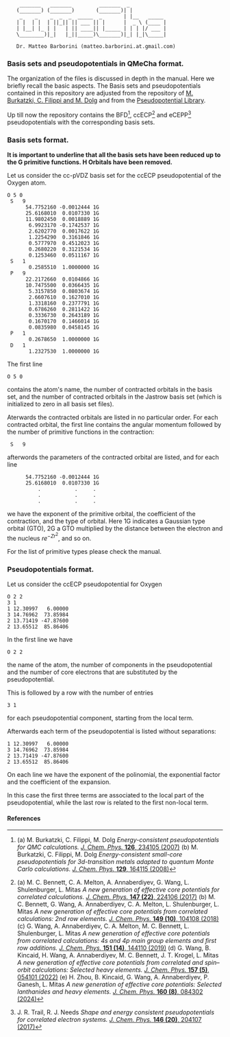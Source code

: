 
```
    _______   _______         _______  _                    
   (_______) (_______)       (_______)| |                   
    _    _    _  _  _  _____  _       | |__   _____         
   | |  | |  | ||_|| || ___ || |      |  _ \ (____ |        
   | |__| |_ | |   | || ____|| |_____ | | | |/ ___ |        
   \________)|_|   |_||_____)\_______)|_| |_|\_____|        
                                                    
   Dr. Matteo Barborini (matteo.barborini.at.gmail.com)
```

### Basis sets and pseudopotentials in QMeCha format.

The organization of the files is discussed in depth in the manual. Here we briefly recall the basic aspects.
The Basis sets and pseudopotentials contained in this repository are adjusted from the repository of [M. Burkatzki, C. Filippi and M. Dolg](http://burkatzki.com/pseudos/index.2.html) and from the [Pseudopotential Library](https://pseudopotentiallibrary.org/).

Up till now the repository contains the BFD[^1], ccECP[^2] and eCEPP[^3] pseudopotentials with the corresponding basis sets.



### Basis sets format.

**It is important to underline that all the basis sets have been reduced up to the G primitive functions. H Orbitals have been removed.**

Let us consider the cc-pVDZ basis set for the ccECP pseudopotential of the Oxygen atom.
```
O 5 0
 S   9
      54.7752160 -0.0012444 1G
      25.6168010  0.0107330 1G
      11.9802450  0.0018889 1G
       6.9923170 -0.1742537 1G
       2.6202770  0.0017622 1G
       1.2254290  0.3161846 1G
       0.5777970  0.4512023 1G
       0.2680220  0.3121534 1G
       0.1253460  0.0511167 1G
 S   1
       0.2585510  1.0000000 1G
 P   9
      22.2172660  0.0104866 1G
      10.7475500  0.0366435 1G
       5.3157850  0.0803674 1G
       2.6607610  0.1627010 1G
       1.3318160  0.2377791 1G
       0.6786260  0.2811422 1G
       0.3336730  0.2643189 1G
       0.1670170  0.1466014 1G
       0.0835980  0.0458145 1G
 P   1
       0.2678650  1.0000000 1G
 D   1
       1.2327530  1.0000000 1G
```
The first line

```
O 5 0
```
contains the atom's name, the number of contracted orbitals in the basis set, and the number of contracted orbitals in the Jastrow basis set (which is initialized to zero in all basis set files).

Aterwards the contracted orbitals are listed in no particular order.
For each contracted orbital, the first line contains the angular momentum followed by the number of primitive functions in the contraction:
```
 S   9
```
afterwords the parameters of the contracted orbital are listed, and for each line
```
      54.7752160 -0.0012444 1G
      25.6168010  0.0107330 1G
          .           .     .
          .           .     .
          .           .     .
```
we have the exponent of the primitive orbital, the coefficient of the contraction, and the type of orbital. 
Here 1G indicates a Gaussian type orbital (GTO), 2G a GTO multiplied by the distance between the electron and the nucleus $re^{-Zr^2}$, and so on.

For the list of primitive types please check the manual.


### Pseudopotentials format.

Let us consider the ccECP pseudopotential for Oxygen
```
O 2 2
3 1
1 12.30997   6.00000
3 14.76962  73.85984
2 13.71419 -47.87600
2 13.65512  85.86406
```
In the first line we have
```
O 2 2
```
the name of the atom, the number of components in the pseudopotential and the number of core electrons that are substituted by the pseudopotential.

This is followed by a row with the number of entries
```
3 1
```
for each pseudopotential component, starting from the local term. 

Afterwards each term of the pseudopotential is listed without separations:
```
1 12.30997   6.00000
3 14.76962  73.85984
2 13.71419 -47.87600
2 13.65512  85.86406
```
On each line we have the exponent of the polinomial, the exponential factor and the coefficient of the expansion.

In this case the first three terms are associated to the local part of the pseudopotential, while the last row is related to the first non-local term.

#### References

[^1]: (a) M. Burkatzki, C. Filippi, M. Dolg *Energy-consistent pseudopotentials for QMC calculations.* [*J. Chem. Phys.* **126**, 234105 (2007)](https://doi.org/10.1063/1.2741534) (b) M. Burkatzki, C. Filippi, M. Dolg *Energy-consistent small-core pseudopotentials for 3d-transition metals adapted to quantum Monte Carlo calculations.* [*J. Chem. Phys.* **129**, 164115 (2008)](https://doi.org/10.1063/1.2987872) 

[^2]: (a) M. C. Bennett, C. A. Melton, A. Annaberdiyev, G. Wang, L. Shulenburger, L. Mitas *A new generation of effective core potentials for correlated calculations.* [*J. Chem. Phys.* **147 (22)**, 224106 (2017)](https://doi.org/10.1063/1.4995643) (b) M. C. Bennett, G. Wang, A. Annaberdiyev, C. A. Melton, L. Shulenburger, L. Mitas *A new generation of effective core potentials from correlated calculations: 2nd row elements.* [*J. Chem. Phys.* **149 (10)**, 104108 (2018)](https://doi.org/10.1063/1.5038135) (c) G. Wang, A. Annaberdiyev, C. A. Melton, M. C. Bennett, L. Shulenburger, L. Mitas *A new generation of effective core potentials from correlated calculations: 4s and 4p main group elements and first row additions.* [*J. Chem. Phys.* **151 (14)**, 144110 (2019)](https://doi.org/10.1063/1.5121006) (d) G. Wang, B. Kincaid, H. Wang, A. Annaberdiyev, M. C. Bennett, J. T. Krogel, L. Mitas *A new generation of effective core potentials from correlated and spin–orbit calculations: Selected heavy elements.* [*J. Chem. Phys.* **157 (5)**, 054101 (2022)](https://doi.org/10.1063/5.0087300) (e) H. Zhou, B. Kincaid, G. Wang, A. Annaberdiyev, P. Ganesh, L. Mitas *A new generation of effective core potentials: Selected lanthanides and heavy elements.* [*J. Chem. Phys.* **160 (8)**, 084302 (2024)](https://doi.org/10.1063/5.0180057)

[^3]: J. R. Trail, R. J. Needs *Shape and energy consistent pseudopotentials for correlated electron systems.* [*J. Chem. Phys.* **146 (20)**, 204107 (2017)](https://doi.org/10.1063/1.4984046)

